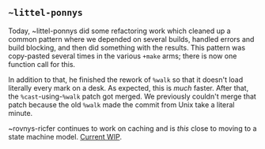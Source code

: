 ## `~littel-ponnys`
Today, ~littel-ponnys did some refactoring work which cleaned up a common
pattern where we depended on several builds, handled errors and build blocking,
and then did something with the results. This pattern was copy-pasted several
times in the various `+make` arms; there is now one function call for this.

In addition to that, he finished the rework of `%walk` so that it doesn't load
literally every mark on a desk. As expected, this is _much_ faster. After that,
the `%cast`-using-`%walk` patch got merged. We previously couldn't merge that
patch because the old `%walk` made the commit from Unix take a literal minute.

~rovnys-ricfer continues to work on caching and is _this_ close to moving to a
state machine model. [Current WIP](https://github.com/urbit/arvo/commit/41086ae1eb6bd9ab71e6a3f64e2f3729925b081c).
